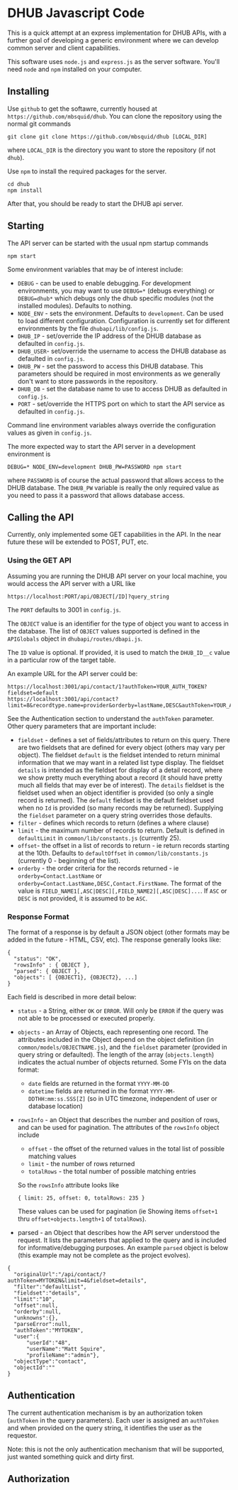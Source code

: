 # DHUB Javascript Code

This is a quick attempt at an express implementation for DHUB APIs,
with a further goal of developing a generic environment where we can develop common
server and client capabilities.

This software uses `node.js` and `express.js` as the server software.   You'll need `node` and `npm`
installed on your computer.

## Installing

Use `github` to get the softawre, currently housed at `https://github.com/mbsquid/dhub`.   You can clone the repository
using the normal git commands
```
git clone git clone https://github.com/mbsquid/dhub [LOCAL_DIR]
```
where `LOCAL_DIR` is the directory you want to store the repository (if not `dhub`).


Use `npm` to install the required packages for the server.
```
cd dhub
npm install
```

After that, you should be ready to start the DHUB api server.

## Starting

The API server can be started with the usual npm startup commands
```
npm start
```
Some environment variables that may be of interest include:
- `DEBUG` - can be used to enable debugging.  For development environments, you may want to use `DEBUG=*` (debugs everything) or `DEBUG=dhub*` which debugs only the dhub specific modules (not the installed modules). Defaults to nothing.
- `NODE_ENV` - sets the environment.  Defaults to `development`.  Can be used to load different configuration.  Configuration is currently set for different environments by the file `dhubapi/lib/config.js`.
- `DHUB_IP` - set/override the IP address of the DHUB database as defaulted in `config.js`.  
- `DHUB_USER`- set/override the username to access the DHUB database as defaulted in `config.js`.
- `DHUB_PW` - set the password to access this DHUB database.  This parameters should be required in most environments as we generally don't want to store passwords in the repository.
- `DHUB_DB` - set the database name to use to access DHUB as defaulted in `config.js`.
- `PORT` - set/override the HTTPS port on which to start the API service as defaulted in `config.js`.  

Command line environment variables always override the configuration values as given in `config.js`.  

The more expected way to start the API server in a development environment is
```
DEBUG=* NODE_ENV=development DHUB_PW=PASSWORD npm start
```
where `PASSWORD` is of course the actual password that allows access to the DHUB database.  The `DHUB_PW` variable is really the only required value as you need to pass it a password that allows database access.  



## Calling the API

Currently, only implemented some GET capabilities in the API.  In the near future these will be extended to POST, PUT, etc.


### Using the GET API
Assuming you are running the DHUB API server on your local machine, you would access the API server with a URL like
```
https://localhost:PORT/api/OBJECT[/ID]?query_string
```

The `PORT` defaults to 3001 in `config.js`.   

The `OBJECT` value is an identifier for the type of object you want to access in the database.  The list of `OBJECT` values supported is defined in the `APIGlobals` object in  `dhubapi/routes/dbapi.js`.  

The `ID` value is optional.   If provided, it is used to match the `DHUB_ID__c` value in a particular row of the target table.   

An example URL for the API server could be:
```
https://localhost:3001/api/contact/1?authToken=YOUR_AUTH_TOKEN?fieldset=default
https://localhost:3001/api/contact?limit=8&recordtype.name=provider&orderby=lastName,DESC&authToken=YOUR_AUTH_TOKEN
```

See the Authentication section to understand the `authToken` parameter.  Other query parameters that are important include:
- `fieldset` - defines a set of fields/attributes to return on this query.  There are two fieldsets that are defined for every object (others may vary per object).  The fieldset `default` is the fieldset intended to return minimal information that we may want in a related list type display.  The fieldset `details` is intended as the fieldset for display of a detail record, where we show pretty much everything about a record (it should have pretty much all fields that may ever be of interest).  The `details` fieldset is the fieldset used when an object identifier is provided (so only a single record is returned).  The `default` fieldset is the default fieldset used when no `Id` is provided (so many records may be returned).  Supplying the `fieldset` parameter on a query string overrides those defaults.
- `filter` - defines which records to return (defines a where clause)
- `limit` - the maximum number of records to return.  Default is defined in `defaultLimit` in `common/lib/constants.js` (currently 25).  
- `offset`- the offset in a list of records to return - ie return records starting at the 10th.  Defaults to  `defaultOffset` in `common/lib/constants.js` (currently 0 - beginning of the list).
- `orderby` - the order criteria for the records returned - ie `orderby=Contact.LastName` or `orderby=Contact.LastName,DESC,Contact.FirstName`.  The format of the value is `FIELD_NAME1[,ASC|DESC][,FIELD_NAME2][,ASC|DESC]...`.  If `ASC` or `DESC` is not provided, it is assumed to be `ASC`.  


### Response Format
The format of a response is by default a JSON object (other formats may be added in the future - HTML, CSV, etc).   The response generally looks like:
```
{
  "status": "OK",
  "rowsInfo" : { OBJECT },
  "parsed": { OBJECT },
  "objects": [ {OBJECT1}, {OBJECT2}, ...]
}
```

Each field is described in more detail below:
- `status` - a String, either `OK` or `ERROR`.  Will only be `ERROR` if the query was not able to be processed or executed properly.
- `objects` - an Array of Objects, each representing one record. The attributes included in the Object depend on the object definition (in `common/models/OBJECTNAME.js`), and the `fieldset` parameter (provided in query string or defaulted). The length of the array (`objects.length`) indicates the actual number of objects returned.  Some FYIs on the data format:
  * `date` fields are returned in the format `YYYY-MM-DD`
  * `datetime` fields are returned in the format `YYYY-MM-DDTHH:mm:ss.SSS[Z]` (so in UTC timezone, independent of user or database location)
- `rowsInfo` - an Object that describes the number and position of rows, and can be used for pagination.  The attributes of the `rowsInfo` object include
  * `offset` - the offset of the returned values in the total list of possible matching values
  * `limit` - the number of rows returned
  * `totalRows` - the total number of possible matching entries

  So the `rowsInfo` attribute looks like
  ```
  { limit: 25, offset: 0, totalRows: 235 }
  ```
  These values can be used for pagination (ie Showing items `offset+1` thru `offset+objects.length+1` of `totalRows`).  
- parsed - an Object that describes how the API server understood the request.  It lists the parameters that applied to the query and is included for informative/debugging purposes.  An example `parsed` object is below (this example may not be complete as the project evolves).
```
{
  "originalUrl":"/api/contact/?authToken=MYTOKEN&limit=4&fieldset=details",
  "filter":"defaultList",
  "fieldset":"details",
  "limit":"10",
  "offset":null,
  "orderby":null,
  "unknowns":{},
  "parseError":null,
  "authToken":"MYTOKEN",
  "user":{
      "userId":"48",
      "userName":"Matt Squire",
      "profileName":"admin"},
  "objectType":"contact",
  "objectId":""
}
```


## Authentication

The current authentication mechanism is by an authorization token (`authToken` in the query parameters).   Each user is assigned an `authToken` and when provided on the query string, it identifies the user as the requestor.  

Note: this is not the only authentication mechanism that will be supported, just wanted something quick and dirty first.   


## Authorization
